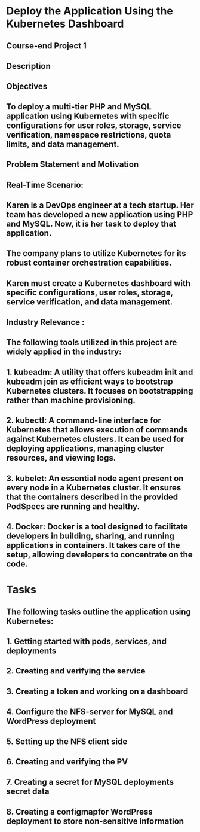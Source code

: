 # **Deploy the Application Using the Kubernetes Dashboard**


## **Course-end Project 1**
## Description
## Objectives
## To deploy a multi-tier PHP and MySQL application using Kubernetes with specific configurations for user roles, storage, service verification, namespace restrictions, quota limits, and data management.
## Problem Statement and Motivation
## **Real-Time Scenario:**

## Karen is a DevOps engineer at a tech startup. Her team has developed a new application using PHP and MySQL. Now, it is her task to deploy that application.
## The company plans to utilize Kubernetes for its robust container orchestration capabilities.
## Karen must create a Kubernetes dashboard with specific configurations, user roles, storage, service verification, and data management.
## Industry Relevance :

## The following tools utilized in this project are widely applied in the industry:
## 1. kubeadm: A utility that offers kubeadm init and kubeadm join as efficient ways to bootstrap Kubernetes clusters. It focuses on bootstrapping rather than machine provisioning.
## 2. kubectl: A command-line interface for Kubernetes that allows execution of commands against Kubernetes clusters. It can be used for deploying applications, managing cluster resources, and viewing logs.
## 3. kubelet: An essential node agent present on every node in a Kubernetes cluster. It ensures that the containers described in the provided PodSpecs are running and healthy.
## 4. Docker: Docker is a tool designed to facilitate developers in building, sharing, and running applications in containers. It takes care of the setup, allowing developers to concentrate on the code.

# **Tasks**

## **The following tasks outline the application using Kubernetes:**

## 1. Getting started with pods, services, and deployments
## 2. Creating and verifying the service
## 3. Creating a token and working on a dashboard
## 4. Configure the NFS-server for MySQL and WordPress deployment
## 5. Setting up the NFS client side
## 6. Creating and verifying the PV
## 7. Creating a secret for MySQL deployments secret data
## 8. Creating a configmapfor WordPress deployment to store non-sensitive information
